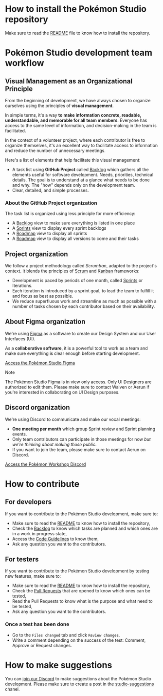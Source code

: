 # How to install the Pokémon Studio repository

Make sure to read the [README](README.md) file to know how to install the repository.

# Pokémon Studio development team workflow

## Visual Management as an Organizational Principle

From the beginning of development, we have always chosen to organize ourselves using the principles of **visual management**.

In simple terms, it's a way **to make information concrete, readable, understandable, and memorable for all team members**. Everyone has access to the same level of information, and decision-making in the team is facilitated.

In the context of a volunteer project, where each contributor is free to organize themselves, it's an excellent way to facilitate access to information and reduce the number of unnecessary meetings.

Here's a list of elements that help facilitate this visual management:

- A task list using **GitHub Project** called [Backlog](https://github.com/users/PokemonWorkshop/projects/1) which gathers all the elements useful for software development. Needs, priorities, technical details. The goal is to understand at a glance what needs to be done and why. The "how" depends only on the development team.
- Clear, detailed, and simple processes.

### About the GitHub Project organization

The task list is organized using less principle for more efficiency:

- A [Backlog](https://github.com/users/PokemonWorkshop/projects/1/views/1) view to make sure everything is listed in one place
- A [Sprints](https://github.com/users/PokemonWorkshop/projects/1/views/2) view to display every sprint backlogs
- A [Roadmap](https://github.com/users/PokemonWorkshop/projects/1/views/5) view to display all sprints
- A [Roadmap](https://github.com/users/PokemonWorkshop/projects/1/views/4) view to display all versions to come and their tasks

## Project organization

We follow a project methodology called _Scrumban_, adapted to the project's context. It blends the principles of [Scrum](https://www.scrum.org/learning-series/what-is-scrum) and [Kanban](https://www.ionos.fr/digitalguide/sites-internet/developpement-web/kanban/) frameworks:

- Development is paced by periods of one month, called [Sprints](https://github.com/users/PokemonWorkshop/projects/1/views/2) or Iterations.
- Each iteration is introduced by a sprint goal, to lead the team to fulfill it and focus as best as possible.
- We reduce superfluous work and streamline as much as possible with a number of tasks chosen by each contributor based on their availability.

## About Figma organization

We're using [Figma](https://www.figma.com/) as a software to create our Design System and our User Interfaces (UI).

As a **collaborative software**, it is a powerful tool to work as a team and make sure everything is clear enough before starting development.

[Access the Pokémon Studio Figma](https://www.figma.com/file/xglOHHLb96zfPMTXd3v8i9/Pok%C3%A9mon-Studio)

> [!NOTE]
> The Pokémon Studio Figma is in view only access. Only UI Designers are authorized to edit them. Please make sure to contact Walven or Aerun if you're interested in collaborating on UI Design purposes.

## Discord organization

We're using Discord to communicate and make our vocal meetings:

- **One meeting per month** which group Sprint review and Sprint planning events.
- Only team contributors can participate in those meetings for now _but we're thinking about making those public_.
- If you want to join the team, please make sure to contact Aerun on Discord.

[Access the Pokémon Workshop Discord](https://discord.gg/0noB0gBDd91B8pMk)

# How to contribute

## For developers

If you want to contribute to the Pokémon Studio development, make sure to:

- Make sure to read the [README](README.md) to know how to install the repository,
- Check the [Backlog](https://github.com/users/PokemonWorkshop/projects/1/views/1) to know which tasks are planned and which ones are in a work in progress state,
- Access the [Code Guidelines](CodeGuidelines.md) to know them,
- Ask any question you want to the contributors.

## For testers

If you want to contribute to the Pokémon Studio development by testing new features, make sure to:

- Make sure to read the [README](README.md) to know how to install the repository,
- Check the [Pull Requests](https://github.com/PokemonWorkshop/PokemonStudio/pulls) that are opened to know which ones can be tested,
- Read the Pull Requests to know what is the purpose and what need to be tested,
- Ask any question you want to the contributors.

### Once a test has been done

- Go to the `Files changed` tab and click `Review changes.`
- Write a comment depending on the success of the test: Comment, Approve or Request changes.

# How to make suggestions

You can [join our Discord](https://discord.gg/0noB0gBDd91B8pMk) to make suggestions about the Pokémon Studio development.
Please make sure to create a post in the [studio-suggestions](https://discord.com/channels/143824995867557888/1019954233900007464) chanel.
